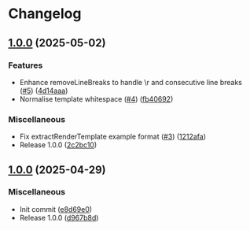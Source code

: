 # Changelog

## [1.0.0](https://github.com/pyx-industries/vc-render-template-utils/compare/1.0.0...v1.0.0) (2025-05-02)


### Features

* Enhance removeLineBreaks to handle \r and consecutive line breaks ([#5](https://github.com/pyx-industries/vc-render-template-utils/issues/5)) ([4d14aaa](https://github.com/pyx-industries/vc-render-template-utils/commit/4d14aaa3db0c627c2e475bab69e9cea79edb065e))
* Normalise template whitespace ([#4](https://github.com/pyx-industries/vc-render-template-utils/issues/4)) ([fb40692](https://github.com/pyx-industries/vc-render-template-utils/commit/fb40692c6a74f02aedae454a31498b79fc611608))


### Miscellaneous

* Fix extractRenderTemplate example format ([#3](https://github.com/pyx-industries/vc-render-template-utils/issues/3)) ([1212afa](https://github.com/pyx-industries/vc-render-template-utils/commit/1212afa2b73ffa0c49e80df799a9a124d23c8a7a))
* Release 1.0.0 ([2c2bc10](https://github.com/pyx-industries/vc-render-template-utils/commit/2c2bc1062caa9993603b3bde7dde7d5d0a64f5dd))

## [1.0.0](https://github.com/pyx-industries/vc-render-template-utils/compare/v1.0.0...v1.0.0) (2025-04-29)


### Miscellaneous

* Init commit ([e8d69e0](https://github.com/pyx-industries/vc-render-template-utils/commit/e8d69e036ab19224d97857033b57dbc73ad4f42f))
* Release 1.0.0 ([d967b8d](https://github.com/pyx-industries/vc-render-template-utils/commit/d967b8d26ea337e5c64e0a3e8ce0d27678af2db6))
